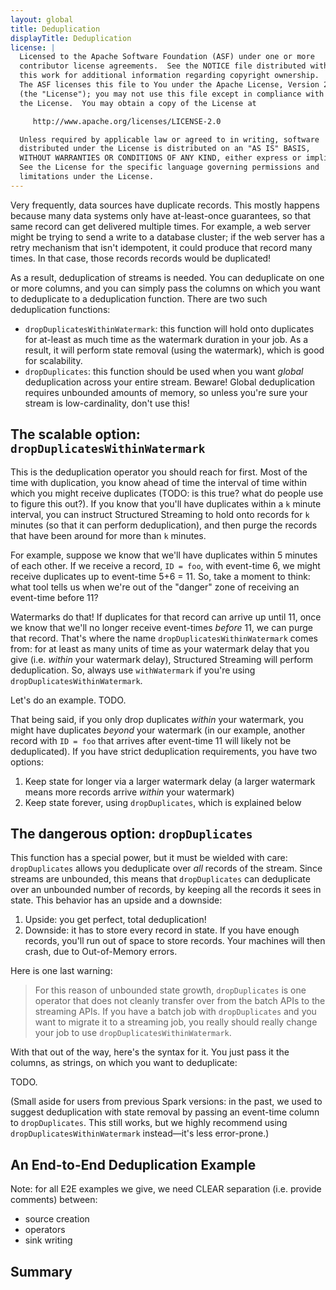 ```yaml
---
layout: global
title: Deduplication
displayTitle: Deduplication
license: |
  Licensed to the Apache Software Foundation (ASF) under one or more
  contributor license agreements.  See the NOTICE file distributed with
  this work for additional information regarding copyright ownership.
  The ASF licenses this file to You under the Apache License, Version 2.0
  (the "License"); you may not use this file except in compliance with
  the License.  You may obtain a copy of the License at

     http://www.apache.org/licenses/LICENSE-2.0

  Unless required by applicable law or agreed to in writing, software
  distributed under the License is distributed on an "AS IS" BASIS,
  WITHOUT WARRANTIES OR CONDITIONS OF ANY KIND, either express or implied.
  See the License for the specific language governing permissions and
  limitations under the License.
---
```


Very frequently, data sources have duplicate records. This mostly happens because many data systems only have at-least-once guarantees, so that same record can get delivered multiple times. For example, a web server might be trying to send a write to a database cluster; if the web server has a retry mechanism that isn't idempotent, it could produce that record many times. In that case, those records records would be duplicated!

As a result, deduplication of streams is needed. You can deduplicate on one or more columns, and you can simply pass the columns on which you want to deduplicate to a deduplication function. There are two such deduplication functions:

- `dropDuplicatesWithinWatermark`: this function will hold onto duplicates for at-least as much time as the watermark duration in your job. As a result, it will perform state removal (using the watermark), which is good for scalability.
- `dropDuplicates`: this function should be used when you want _global_ deduplication across your entire stream. Beware! Global deduplication requires unbounded amounts of memory, so unless you're sure your stream is low-cardinality, don't use this!

## The scalable option: `dropDuplicatesWithinWatermark`

This is the deduplication operator you should reach for first. Most of the time with duplication, you know ahead of time the interval of time within which you might receive duplicates (TODO: is this true? what do people use to figure this out?). If you know that you'll have duplicates within a `k` minute interval, you can instruct Structured Streaming to hold onto records for `k` minutes (so that it can perform deduplication), and then purge the records that have been around for more than `k` minutes.

For example, suppose we know that we'll have duplicates within 5 minutes of each other. If we receive a record, `ID = foo`, with event-time 6, we might receive duplicates up to event-time 5+6 = 11. So, take a moment to think: what tool tells us when we're out of the "danger" zone of receiving an event-time before 11?

Watermarks do that! If duplicates for that record can arrive up until 11, once we know that we'll no longer receive event-times _before_ 11, we can purge that record. That's where the name `dropDuplicatesWithinWatermark` comes from: for at least as many units of time as your watermark delay that you give (i.e. _within_ your watermark delay), Structured Streaming will perform deduplication. So, always use `withWatermark` if you're using `dropDuplicatesWithinWatermark`.

Let's do an example. TODO.

That being said, if you only drop duplicates _within_ your watermark, you might have duplicates _beyond_ your watermark (in our example, another record with `ID = foo` that arrives after event-time 11 will likely not be deduplicated). If you have strict deduplication requirements, you have two options:

1. Keep state for longer via a larger watermark delay (a larger watermark means more records arrive _within_ your watermark)
2. Keep state forever, using `dropDuplicates`, which is explained below

## The dangerous option: `dropDuplicates`

This function has a special power, but it must be wielded with care: `dropDuplicates` allows you deduplicate over _all_ records of the stream. Since streams are unbounded, this means that `dropDuplicates` can deduplicate over an unbounded number of records, by keeping all the records it sees in state. This behavior has an upside and a downside:

1. Upside: you get perfect, total deduplication!
2. Downside: it has to store every record in state. If you have enough records, you'll run out of space to store records. Your machines will then crash, due to Out-of-Memory errors.

Here is one last warning:

> For this reason of unbounded state growth, `dropDuplicates` is one operator that does not cleanly transfer over from the batch APIs to the streaming APIs. If you have a batch job with `dropDuplicates` and you want to migrate it to a streaming job, you really should really change your job to use `dropDuplicatesWithinWatermark`.

With that out of the way, here's the syntax for it. You just pass it the columns, as strings, on which you want to deduplicate:

TODO.

(Small aside for users from previous Spark versions: in the past, we used to suggest deduplication with state removal by passing an event-time column to `dropDuplicates`. This still works, but we highly recommend using `dropDuplicatesWithinWatermark` instead—it's less error-prone.)

## An End-to-End Deduplication Example

Note: for all E2E examples we give, we need CLEAR separation (i.e. provide comments) between:

- source creation
- operators
- sink writing

## Summary
